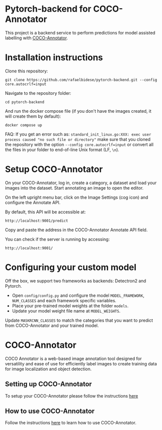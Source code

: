 # Pytorch-backend for COCO-Annotator

This project is a backend service to perform predictions for model assisted labelling with [COCO-Annotator](https://github.com/jsbroks/coco-annotator).


# Installation instructions

Clone this repository:

`git clone https://github.com/rafaelbidese/pytorch-backend.git --config core.autocrlf=input`

Navigate to the repository folder:

`cd pytorch-backend`

And run the docker compose file (if you don't have the images created, it will create them by default):

`docker compose up`

FAQ: If you get an error such as: `standard_init_linux.go:XXX: exec user process caused "no such file or directory"` make sure that you cloned the repository with the option `--config core.autocrlf=input` or convert all the files in your folder to end-of-line Unix format (LF, `\n`).


# Setup COCO-Annotator

On your COCO-Annotator, log in, create a category, a dataset and load your images into the dataset. Start annotating an image to open the editor.

On the left upright menu bar, click on the Image Settings (cog icon) and configure the Annotate API.

By default, this API will be accessible at:

`http://localhost:9001/predict`

Copy and paste the address in the COCO-Annotator Annotate API field.

You can check if the server is running by accessing:

`http://localhost:9001/`


# Configuring your custom model

Off the box, we support two frameworks as backends: Detectron2 and Pytorch. 

- Open `config/config.py` and configure the model `MODEL_FRAMEWORK`, `NUM_CLASSES` and each framework specific variables. 
- Place your pre-trained model weights at the folder `models`.
- Update your model weight file name at `MODEL_WEIGHTS`.

Update `MASKRCNN_CLASSES` to match the categories that you want to predict from COCO-Annotator and your trained model.

# COCO-Annotator

COCO Annotator is a web-based image annotation tool designed for versatility and ease of use for efficiently label images to create training data for image localization and object detection.

## Setting up COCO-Annotator

To setup your COCO-Annotator please follow the instructions [here](https://github.com/jsbroks/coco-annotator/wiki/Getting-Started)

## How to use COCO-Annotator

Follow the instructions [here](https://github.com/jsbroks/coco-annotator/wiki/Usage) to learn how to use COCO-Annotator.
